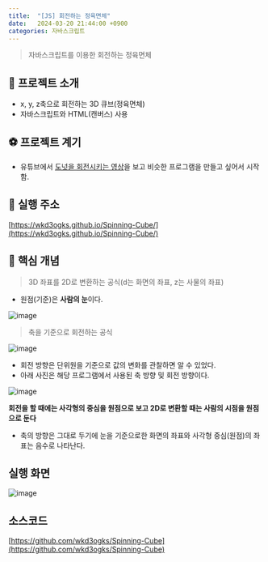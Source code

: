```yaml
---
title:  "[JS] 회전하는 정육면체"
date:   2024-03-20 21:44:00 +0900
categories: 자바스크립트
---
```


> 자바스크립트를 이용한 회전하는 정육면체

## 🎠 프로젝트 소개

- x, y, z축으로 회전하는 3D 큐브(정육면체)
- 자바스크립트와 HTML(캔버스) 사용


## ⚽ 프로젝트 계기

- 유튜브에서 [도넛을 회전시키는 영상](https://www.youtube.com/watch?v=rj7DOPPTkQA&ab_channel=ServetGulnaroglu)을 보고 비슷한 프로그램을 만들고 싶어서 시작함.


## 📡 실행 주소

[https://wkd3ogks.github.io/Spinning-Cube/](https://wkd3ogks.github.io/Spinning-Cube/)

## 🔑 핵심 개념

> 3D 좌표를 2D로 변환하는 공식(d는 화면의 좌표, z는 사물의 좌표)

- 원점(기준)은 **사람의 눈**이다.
  
![image](https://github.com/wkd3ogks/wkd3ogks.github.io/assets/91067033/f0fcb311-3a45-4b46-a08c-a40aab4a716a)

> 축을 기준으로 회전하는 공식

![image](https://github.com/wkd3ogks/wkd3ogks.github.io/assets/91067033/5e6215b6-b8f6-491f-a363-68c16afbb372)

- 회전 방향은 단위원을 기준으로 값의 변화를 관찰하면 알 수 있었다.
- 아래 사진은 해당 프로그램에서 사용된 축 방향 및 회전 방향이다.
  
![image](https://github.com/wkd3ogks/wkd3ogks.github.io/assets/91067033/69082fa5-7f22-49a1-972e-f7e2f149adae)

**회전을 할 때에는 사각형의 중심을 원점으로 보고 2D로 변환할 때는 사람의 시점을 원점으로 둔다**

- 축의 방향은 그대로 두기에 눈을 기준으로한 화면의 좌표와 사각형 중심(원점)의 좌표는 음수로 나타난다.


## 실행 화면
![image](https://github.com/wkd3ogks/wkd3ogks.github.io/assets/91067033/96d6e6db-c406-4ba4-83f0-75f4b6aacb02)

## 소스코드
[https://github.com/wkd3ogks/Spinning-Cube](https://github.com/wkd3ogks/Spinning-Cube)
